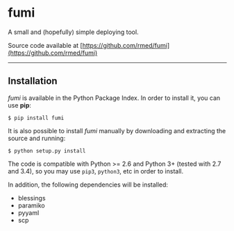 # fumi

A small and (hopefully) simple deploying tool.

Source code available at
[https://github.com/rmed/fumi](https://github.com/rmed/fumi)

---

## Installation

*fumi* is available in the Python Package Index. In order to install it, you
can use **pip**:

    $ pip install fumi

It is also possible to install *fumi* manually by downloading and extracting
the source and running:

    $ python setup.py install

The code is compatible with Python >= 2.6 and Python 3+ (tested with 2.7 and
3.4), so you may use `pip3`, `python3`, etc in order to install.

In addition, the following dependencies will be installed:

- blessings
- paramiko
- pyyaml
- scp
